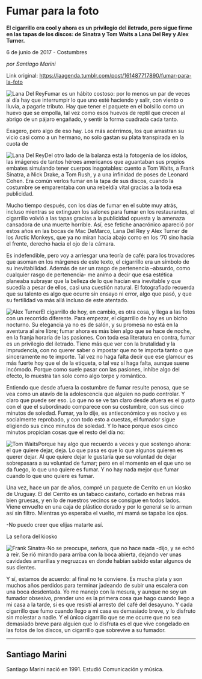 # Fumar para la foto

**El cigarrillo era cool y ahora es un privilegio del iletrado, pero sigue firme en las tapas de los discos: de Sinatra y Tom Waits a Lana Del Rey y Alex Turner.**

6 de junio de 2017 - Costumbres

_por Santiago Marini_

Link original: https://laagenda.tumblr.com/post/161487717890/fumar-para-la-foto

![Lana Del Rey](https://64.media.tumblr.com/798ed8a6218e02f7a5a11fead65e1126/tumblr_inline_pk12akU3ba1t6q87u_500.jpg)Fumar es un hábito costoso: por lo menos un par de veces al día hay que interrumpir lo que uno esté haciendo y salir, con viento o lluvia, a pagarle tributo. Hay que tener el paquete en el bolsillo como un huevo que se empolla, tal vez como esos huevos de reptil que crecen al abrigo de un pájaro engañado, y sentir la forma cuadrada cada tanto.

Exagero, pero algo de eso hay. Los más acérrimos, los que arrastran su vicio casi como a un hermano, no solo gastan su plata transpirada en la cuota de 


![Lana Del Rey](https://64.media.tumblr.com/4ec65e887bb3a1f84106315aacbc576f/tumblr_inline_pk12al0FyY1t6q87u_250.jpg)Del otro lado de la balanza está la fotogenia de los ídolos, las imágenes de tantos héroes americanos que aguantaban sus propios embates simulando tener cuerpos inagotables: cuento a Tom Waits, a Frank Sinatra, a Nick Drake, a Tom Rush, y a una infinidad de poses de Leonard Cohen. Era común verlos fumar en la tapa de sus discos, cuando la costumbre se emparentaba con una rebeldía vital gracias a la toda esa publicidad.

Mucho tiempo después, con los días de fumar en el subte muy atrás, incluso mientras se extinguen los salones para fumar en los restaurantes, el cigarrillo volvió a las tapas gracias a la publicidad opuesta y la amenaza cansadora de una muerte horrible. Así, ese fetiche anacrónico apareció por estos años en las bocas de Mac DeMarco, Lana Del Rey y Alex Turner de los Arctic Monkeys, que ya no miran hacia abajo como en los ‘70 sino hacia el frente, derecho hacia el ojo de la cámara.

Es indefendible, pero voy a arriesgar una teoría de café: para los trovadores que asoman en los márgenes de este texto, el cigarrillo era un símbolo de su inevitabilidad. Además de ser un rasgo de pertenencia –absurdo, como cualquier rasgo de pertenencia- me animo a decir que esa estética planeaba subrayar que la belleza de lo que hacían era inevitable y que sucedía a pesar de ellos, casi una cuestión natural. El fotografiado recuerda que su talento es algo que ocurre sin ensayo ni error, algo que pasó, y que su fertilidad va más allá incluso de este atentado. 


![Alex Turner](https://64.media.tumblr.com/ac24288812be695175b21276f557cb62/tumblr_inline_pk12amRsy61t6q87u_250.jpg)El cigarrillo de hoy, en cambio, es otra cosa, y llega a las fotos con un recorrido diferente. Para empezar, el cigarrillo de hoy es un bicho nocturno. Su elegancia ya no es de salón, y su promesa no está en la aventura al aire libre; fumar ahora es más bien algo que se hace de noche, en la franja horaria de las pasiones. Con toda esa literatura en contra, fumar es un privilegio del iletrado. Tiene más que ver con la brutalidad y la imprudencia, con no querer saber o impostar que no te importa tanto o que sinceramente no te importe. Tal vez no haga falta decir que ese glamour es más fuerte hoy que el de la etiqueta, o tal vez sí haga falta, aunque suene incómodo. Porque como suele pasar con las pasiones, inhibe algo del efecto, lo muestra tan solo como algo torpe y romántico.  

Entiendo que desde afuera la costumbre de fumar resulte penosa, que se vea como un atavío de la adolescencia que alguien no pudo controlar. Y claro que puede ser eso. Lo que no se ve tan claro desde afuera es el gusto con el que el subordinado comparece con su costumbre, con sus cinco minutos de soledad. Fumar, ya lo dije, es antieconómico y es nocivo y es socialmente reprobado, y con todo esto a cuestas, el fumador sigue eligiendo sus cinco minutos de soledad. Y lo hace porque esos cinco minutos propician cosas que el resto del día no: 


![Tom Waits](https://64.media.tumblr.com/70db0f395fc6f09632f4fefa52a46b96/tumblr_inline_pk12an72di1t6q87u_250.jpg)Porque hay algo que recuerdo a veces y que sostengo ahora: el que quiere dejar, deja. Lo que pasa es que lo que algunos quieren es querer dejar. Al que quiere dejar le gustaría que su voluntad de dejar sobrepasara a su voluntad de fumar; pero en el momento en el que uno se da fuego, lo que uno quiere es fumar. Y no hay nada mejor que fumar cuando lo que uno quiere es fumar.

Una vez, hace un par de años, compré un paquete de Cerrito en un kiosko de Uruguay. El del Cerrito es un tabaco castaño, cortado en hebras más bien gruesas, y en lo de nuestros vecinos se consigue en todos lados. Viene envuelto en una caja de plástico dorado y por lo general se lo arman así sin filtro. Mientras yo esperaba el vuelto, mi mamá se tapaba los ojos. 

-No puedo creer que elijas matarte así. 

La señora del kiosko


![Frank Sinatra](https://64.media.tumblr.com/6655944b16fbaa59d07cc80770c2da4c/tumblr_inline_pk12aotj2L1t6q87u_250.jpg)-No se preocupe, señora, que no hace nada -dijo, y se echó a reír. Se rió mirando para arriba con la boca abierta, dejando ver unas cavidades amarillas y negruzcas en donde habían sabido estar algunos de sus dientes.

Y sí, estamos de acuerdo: al final no te conviene. Es mucha plata y son muchos años perdidos para terminar jadeando de subir una escalera con una boca desdentada. Yo me manejo con la mesura, y aunque no soy un fumador obsesivo, prender uno es la primera cosa que hago cuando llego a mi casa a la tarde, si es que resistí al arresto del café del desayuno. Y cada cigarrillo que fumo cuando llego a mi casa es demasiado breve, y lo disfruto sin molestar a nadie. Y el único cigarrillo que se me ocurre que no sea demasiado breve para alguien que lo disfruta es el que vive congelado en las fotos de los discos, un cigarrillo que sobrevive a su fumador.

  




---

 Santiago Marini
----------------

 Santiago Marini nació en 1991. Estudió Comunicación y música. 

